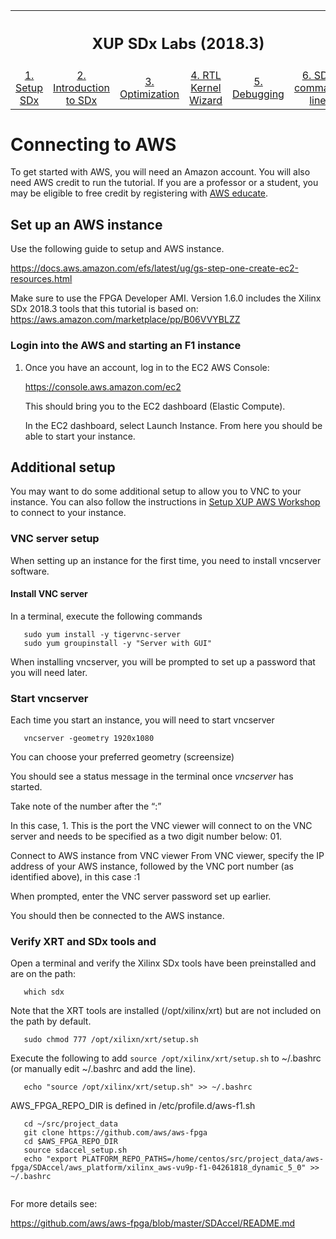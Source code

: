 <table style="width:100%">
  <tr>
    <th width="100%" colspan=6><h2>XUP SDx Labs (2018.3)</h2></th>
  </tr>
  <tr>
    <td align="center"><a href="setup_sdx.md">1. Setup SDx</a></td>
    <td align="center"><a href="sdx_introduction.md">2. Introduction to SDx</a></td>
    <td align="center"><a href="Optimization_lab.md">3. Optimization</a></td>
    <td align="center"><a href="rtl_kernel_wizard_lab.md">4. RTL Kernel Wizard</a></td>
    <td align="center"><a href="debug_lab.md">5. Debugging</a></td>
    <td align="center"><a href="sources/helloworld_ocl/command_line.ipynb">6. SDx command line</a></td>
  </tr>
</table>

# Connecting to AWS

To get started with AWS, you will need an Amazon account. You will also need AWS credit to run the tutorial. If you are a professor or a student, you may be eligible to free credit by registering with [AWS educate](https://aws.amazon.com/education/awseducate/). 



## Set up an AWS instance

Use the following guide to setup and AWS instance. 

<https://docs.aws.amazon.com/efs/latest/ug/gs-step-one-create-ec2-resources.html>

Make sure to use the FPGA Developer AMI. Version 1.6.0 includes the Xilinx SDx 2018.3 tools that this tutorial is based on: <https://aws.amazon.com/marketplace/pp/B06VVYBLZZ>

### Login into the AWS and starting an F1 instance

1. Once you have an account, log in to the EC2 AWS Console:

    https://console.aws.amazon.com/ec2

    This should bring you to the EC2 dashboard (Elastic Compute).

    In the EC2 dashboard, select Launch Instance. From here you should be able to start your instance. 

## Additional setup

You may want to do some additional setup to allow you to VNC to your instance. You can also follow the instructions in [Setup XUP AWS Workshop](setup_xup_aws_workshop) to connect to your instance. 

### VNC server setup

When setting up an instance for the first time, you need to install vncserver software. 

#### Install VNC server
In a terminal, execute the following commands

```
   sudo yum install -y tigervnc-server
   sudo yum groupinstall -y "Server with GUI"
```

When installing vncserver, you will be prompted to set up a password that you will need later. 

### Start vncserver

Each time you start an instance, you will need to start vncserver 


```
   vncserver -geometry 1920x1080
```

You can choose your preferred geometry (screensize)

You should see a status message in the terminal once *vncserver* has started. 

Take note of the number after the “:”

In this case, 1. This is the port the VNC viewer will connect to on the VNC server and needs to be specified as a two digit number below: 01.

Connect to AWS instance from VNC viewer
From VNC viewer, specify the IP address of your AWS instance, followed by the VNC port number (as identified above), in this case :1

When prompted, enter the VNC server password set up earlier.

You should then be connected to the AWS instance.

### Verify XRT and SDx tools and

Open a terminal and verify the Xilinx SDx tools have been preinstalled and are on the path:

```
   which sdx
```

Note that the XRT tools are installed (/opt/xilinx/xrt) but are not included on the path by default. 

```
   sudo chmod 777 /opt/xilixn/xrt/setup.sh
```

Execute the following to add `source /opt/xilinx/xrt/setup.sh` to ~/.bashrc (or manually edit ~/.bashrc and add the line).

```
   echo "source /opt/xilinx/xrt/setup.sh" >> ~/.bashrc
```

AWS_FPGA_REPO_DIR is defined in /etc/profile.d/aws-f1.sh 


```
   cd ~/src/project_data
   git clone https://github.com/aws/aws-fpga
   cd $AWS_FPGA_REPO_DIR                                         
   source sdaccel_setup.sh
   echo "export PLATFORM_REPO_PATHS=/home/centos/src/project_data/aws-fpga/SDAccel/aws_platform/xilinx_aws-vu9p-f1-04261818_dynamic_5_0" >> ~/.bashrc
    
```

For more details see:

https://github.com/aws/aws-fpga/blob/master/SDAccel/README.md


